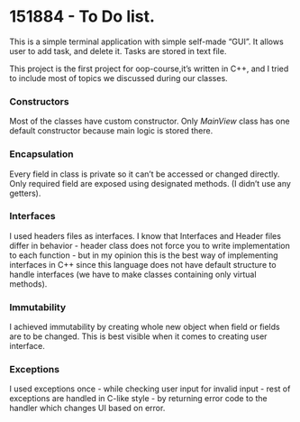 # 151884 - To Do list.

This is a simple terminal application with simple self-made “GUI”. It allows user to add task, and delete it. Tasks are stored in text file.

This project is the first project for oop-course,it’s written in C++, and I tried to include most of topics we discussed during our classes.

### Constructors

Most of the classes have custom constructor. Only *MainView* class has one default constructor because main logic is stored there.

### Encapsulation

Every field in class is private so it can’t be accessed or changed directly. Only required field are exposed using designated methods. (I didn’t use any getters).

### Interfaces

I used headers files as interfaces. I know that Interfaces and Header files differ in behavior  - header class does not force you to write implementation to each function - but in my opinion this is the best way of implementing interfaces in C++ since this language does not have default structure to handle interfaces (we have to make classes containing only virtual methods).

### Immutability

I achieved immutability by creating whole new object when field or fields are to be changed. This is best visible when it comes to creating user interface.

### Exceptions

I used exceptions once - while checking user input for invalid input -  rest of exceptions are handled in C-like style - by returning error code to the handler which changes UI based on error.